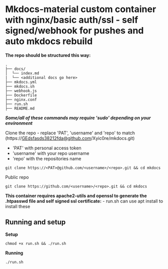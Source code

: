 # Mkdocs-material custom container with nginx/basic auth/ssl - self signed/webhook for pushes and auto mkdocs rebuild

**The repo should be structured this way:**

```
.
├── docs/
│  └── index.md
|  └── <additional docs go here>
├── mkdocs.yml
├── mkdocs.sh
├── webhook.js
├── Dockerfile
├── nginx.conf
├── run.sh
├── README.md
```

***Some/all of these commands may require 'sudo' depending on your environment***

Clone the repo - replace 'PAT', 'username' and 'repo' to match (https://GEdsfasds38212fda@github.com/Xyic0re/mkdocs.git)
 - 'PAT' with personal access token
 - 'username' with your repo username
 - 'repo' with the repositories name

```
git clone https://<PAT>@github.com/<username>/<repo>.git && cd mkdocs
```
Public repo
```
git clone https://github.com/<username>/<repo>.git && cd mkdocs
```

**This container requires apache2-utils and openssl to generate the .htpasswd file and self signed ssl certificate:** - run.sh can use apt install to install these

## Running and setup

**Setup**
```
chmod +x run.sh && ./run.sh
```

**Running**
```
./run.sh
```
